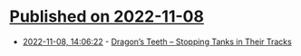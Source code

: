 # [Published on 2022-11-08](index.md)

* [2022-11-08, 14:06:22](https://news.ycombinator.com/item?id=33519048) - [Dragon’s Teeth – Stopping Tanks in Their Tracks](https://tankhistoria.com/cold-war/dragons-teeth/)
